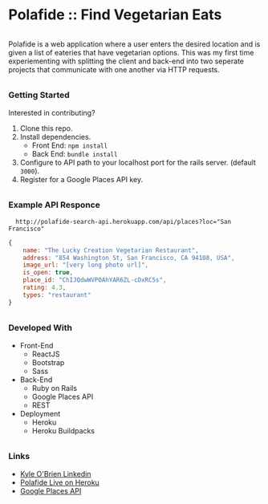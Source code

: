 # Polafide :: Find Vegetarian Eats

######

Polafide is a web application where a user enters the desired location and is given a list of eateries that have vegetarian options. This was my first time experiementing with splitting the client and back-end into two seperate projects that communicate with one another via HTTP requests.

######

### Getting Started
Interested in contributing? 

1. Clone this repo.
2. Install dependencies.
    * Front End: `npm install`
    * Back End: `bundle install`
3. Configure to API path to your localhost port for the rails server. (default `3000`). 
4. Register for a Google Places API key.
 
######
 
### Example API Responce
`  http://polafide-search-api.herokuapp.com/api/places?loc="San Francisco"`

```javascript
{
    name: "The Lucky Creation Vegetarian Restaurant",
    address: "854 Washington St, San Francisco, CA 94108, USA",
    image_url: "[very long photo url]",
    is_open: true,
    place_id: "ChIJQdwWVPOAhYAR6ZL-cDxRC5s",
    rating: 4.3,
    types: "restaurant"
}
```

######

### Developed With
  - Front-End
    - ReactJS
    - Bootstrap
    - Sass
  - Back-End
    - Ruby on Rails
    - Google Places API
    - REST
  - Deployment
    - Heroku
    - Heroku Buildpacks

######

### Links
  - [Kyle O'Brien Linkedin](www.linkedin.com/in/kyle1668)
  - [Polafide Live on Heroku](https://polafide-client.herokuapp.com/)
  - [Google Places API](https://developers.google.com/places/)